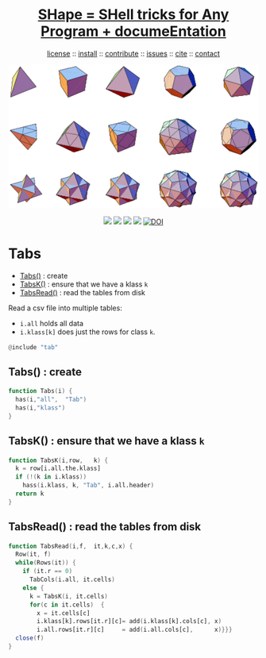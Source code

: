 <a name=top>
<h1 align=center>
   <a href="https://github.com/timm/shape/blob/master/README.md#top">
     SHape = SHell tricks  for Any Program + documeEntation
   </a>
</h1>
<p align=center>
   <a    href="https://github.com/timm/shape/blob/master/LICENSE.md#top">license</a>
   :: <a href="https://github.com/timm/shape/blob/master/INSTALL.md#top">install</a>
   :: <a href="https://github.com/timm/shape/blob/master/CONTRIBUTE.md#top">contribute</a>
   :: <a href="https://github.com/timm/shape/issues">issues</a>
   :: <a href="https://github.com/timm/shape/blob/master/CITATION.md#top">cite</a>
   :: <a href="https://github.com/timm/shape/blob/master/CONTACT.md#top">contact</a>
</p>
<p align=center>
   <img width=600 src="https://github.com/timm/misc/blob/master/odd/etc/img/solidgallery.gif">
</p>
<p align=center>
   <img src="https://img.shields.io/badge/language-gawk-orange">
   <img src="https://img.shields.io/badge/purpose-ai,se-blueviolet">
   <img src="https://img.shields.io/badge/platform-mac,*nux-informational">
   <a href="https://travis-ci.org/github/timm/shape"> <img src="https://travis-ci.org/timm/shape.svg?branch=master"></a>
   <a href="https://doi.org/10.5281/zenodo.3887420"><img src="https://zenodo.org/badge/DOI/10.5281/zenodo.3887420.svg" alt="DOI"></a>
</p>

# Tabs

- [Tabs()](#tabs--create) : create
- [TabsK()](#tabsk--ensure-that-we-have-a-klass-k) : ensure that we have a klass `k`
- [TabsRead()](#tabsread--read-the-tables-from-disk) : read the tables from disk

Read a csv file into multiple tables:

- `i.all`   holds all data
- `i.klass[k]` does just the rows for class `k`.

```awk
@include "tab"
```
## Tabs() : create

```awk
function Tabs(i) {
  has(i,"all",  "Tab")
  has(i,"klass")
}
```
## TabsK() : ensure that we have a klass `k`


```awk
function TabsK(i,row,   k) {
  k = row[i.all.the.klass]
  if (!(k in i.klass)) 
    hass(i.klass, k, "Tab", i.all.header)
  return k
}
```
## TabsRead() : read the tables from disk

```awk
function TabsRead(i,f,  it,k,c,x) {
  Row(it, f)
  while(Rows(it)) {
    if (it.r == 0) 
      TabCols(i.all, it.cells)
    else {
      k = TabsK(i, it.cells)
      for(c in it.cells)  {
        x = it.cells[c]
        i.klass[k].rows[it.r][c]= add(i.klass[k].cols[c], x)
        i.all.rows[it.r][c]     = add(i.all.cols[c],      x)}}}
  close(f)
}
```
